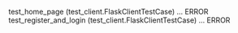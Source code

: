 test_home_page (test_client.FlaskClientTestCase) ... ERROR
test_register_and_login (test_client.FlaskClientTestCase) ... ERROR

